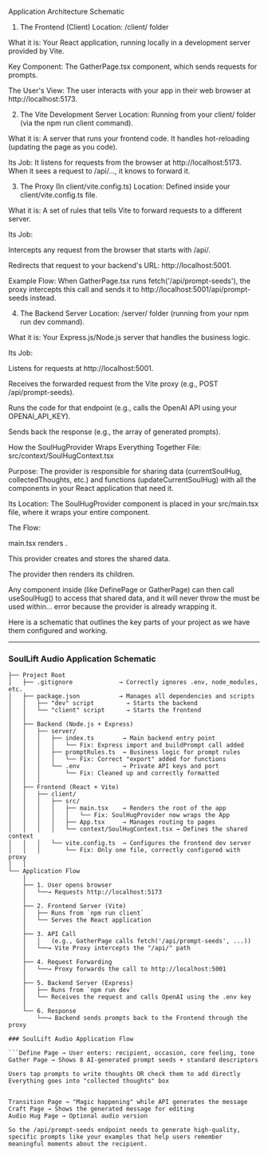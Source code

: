 Application Architecture Schematic


1. The Frontend (Client)
Location: /client/ folder

What it is: Your React application, running locally in a development server provided by Vite.

Key Component: The GatherPage.tsx component, which sends requests for prompts.

The User's View: The user interacts with your app in their web browser at http://localhost:5173.

2. The Vite Development Server
Location: Running from your client/ folder (via the npm run client command).

What it is: A server that runs your frontend code. It handles hot-reloading (updating the page as you code).

Its Job: It listens for requests from the browser at http://localhost:5173. When it sees a request to /api/..., it knows to forward it.

3. The Proxy (In client/vite.config.ts)
Location: Defined inside your client/vite.config.ts file.

What it is: A set of rules that tells Vite to forward requests to a different server.

Its Job:

Intercepts any request from the browser that starts with /api/.

Redirects that request to your backend's URL: http://localhost:5001.

Example Flow: When GatherPage.tsx runs fetch('/api/prompt-seeds'), the proxy intercepts this call and sends it to http://localhost:5001/api/prompt-seeds instead.

4. The Backend Server
Location: /server/ folder (running from your npm run dev command).

What it is: Your Express.js/Node.js server that handles the business logic.

Its Job:

Listens for requests at http://localhost:5001.

Receives the forwarded request from the Vite proxy (e.g., POST /api/prompt-seeds).

Runs the code for that endpoint (e.g., calls the OpenAI API using your OPENAI_API_KEY).

Sends back the response (e.g., the array of generated prompts).

How the SoulHugProvider Wraps Everything Together
File: src/context/SoulHugContext.tsx

Purpose: The provider is responsible for sharing data (currentSoulHug, collectedThoughts, etc.) and functions (updateCurrentSoulHug) with all the components in your React application that need it.

Its Location: The SoulHugProvider component is placed in your src/main.tsx file, where it wraps your entire <App /> component.

The Flow:

main.tsx renders <SoulHugProvider>.

This provider creates and stores the shared data.

The provider then renders its <App /> children.

Any component inside <App /> (like DefinePage or GatherPage) can then call useSoulHug() to access that shared data, and it will never throw the must be used within... error because the provider is already wrapping it.

Here is a schematic that outlines the key parts of your project as we have them configured and working.

-----

### SoulLift Audio Application Schematic

```
├── Project Root
│   ├── .gitignore             → Correctly ignores .env, node_modules, etc.
│   ├── package.json           → Manages all dependencies and scripts
│   │   ├── "dev" script         → Starts the backend
│   │   └── "client" script      → Starts the frontend
│   │
│   ├── Backend (Node.js + Express)
│   │   ├── server/
│   │   │   ├── index.ts        → Main backend entry point
│   │   │   │   └── Fix: Express import and buildPrompt call added
│   │   │   ├── promptRules.ts  → Business logic for prompt rules
│   │   │   │   └── Fix: Correct "export" added for functions
│   │   │   └── .env            → Private API keys and port
│   │   │       └── Fix: Cleaned up and correctly formatted
│   │   │
│   ├── Frontend (React + Vite)
│   │   ├── client/
│   │   │   ├── src/
│   │   │   │   ├── main.tsx    → Renders the root of the app
│   │   │   │   │   └── Fix: SoulHugProvider now wraps the App
│   │   │   │   ├── App.tsx     → Manages routing to pages
│   │   │   │   └── context/SoulHugContext.tsx → Defines the shared context
│   │   │   └── vite.config.ts  → Configures the frontend dev server
│   │   │       └── Fix: Only one file, correctly configured with proxy
│   │
└── Application Flow
    │
    ├── 1. User opens browser
    │   └──→ Requests http://localhost:5173
    │
    ├── 2. Frontend Server (Vite)
    │   ├── Runs from `npm run client`
    │   └── Serves the React application
    │
    ├── 3. API Call
    │   │   (e.g., GatherPage calls fetch('/api/prompt-seeds', ...))
    │   └──→ Vite Proxy intercepts the "/api/" path
    │
    ├── 4. Request Forwarding
    │   └──→ Proxy forwards the call to http://localhost:5001
    │
    ├── 5. Backend Server (Express)
    │   ├── Runs from `npm run dev`
    │   └── Receives the request and calls OpenAI using the .env key
    │
    └── 6. Response
        └──→ Backend sends prompts back to the Frontend through the proxy

### SoulLift Audio Application Flow

```Define Page → User enters: recipient, occasion, core feeling, tone
Gather Page → Shows 8 AI-generated prompt seeds + standard descriptors

Users tap prompts to write thoughts OR check them to add directly
Everything goes into "collected thoughts" box


Transition Page → "Magic happening" while API generates the message
Craft Page → Shows the generated message for editing
Audio Hug Page → Optional audio version

So the /api/prompt-seeds endpoint needs to generate high-quality, specific prompts like your examples that help users remember meaningful moments about the recipient.